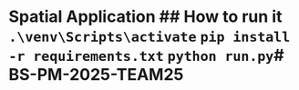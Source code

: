 # Spatial Application ## How to run it ``` .\venv\Scripts\activate ``` ``` pip install -r requirements.txt ``` ``` python run.py ```# BS-PM-2025-TEAM25
